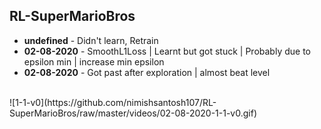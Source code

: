 ## RL-SuperMarioBros

* **undefined** - Didn't learn, Retrain
* **02-08-2020** - SmoothL1Loss | Learnt but got stuck | Probably due to epsilon min | increase min epsilon
* **02-08-2020** - Got past after exploration | almost beat level
<br/>
![1-1-v0](https://github.com/nimishsantosh107/RL-SuperMarioBros/raw/master/videos/02-08-2020-1-1-v0.gif)